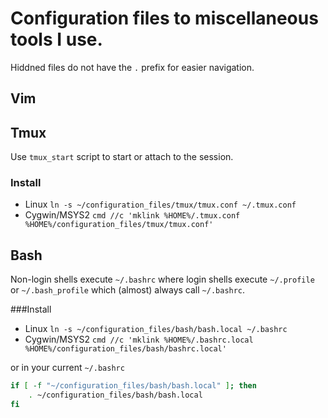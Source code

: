 # Configuration files to miscellaneous tools I use.
Hiddned files do not have the `.` prefix for easier navigation.

## Vim

## Tmux
Use `tmux_start` script to start or attach to the session.

### Install
 * Linux `ln -s ~/configuration_files/tmux/tmux.conf ~/.tmux.conf`
 * Cygwin/MSYS2 `cmd //c 'mklink %HOME%/.tmux.conf %HOME%/configuration_files/tmux/tmux.conf'`

## Bash
Non-login shells execute `~/.bashrc` where login shells
execute `~/.profile` or `~/.bash_profile` which (almost) always call `~/.bashrc`.

###Install
 * Linux `ln -s ~/configuration_files/bash/bash.local ~/.bashrc`
 * Cygwin/MSYS2 `cmd //c 'mklink %HOME%/.bashrc.local %HOME%/configuration_files/bash/bashrc.local'`

or in your current `~/.bashrc`
```bash
if [ -f "~/configuration_files/bash/bash.local" ]; then
    . ~/configuration_files/bash/bash.local
fi
```
